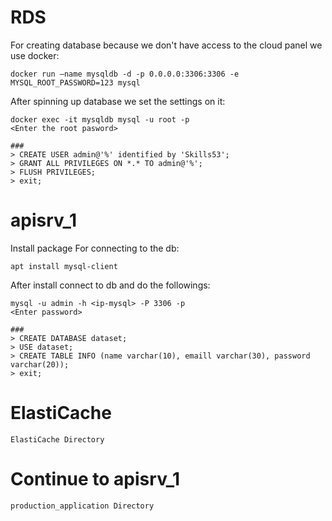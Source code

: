 # RDS
For creating database because we don't have access to the cloud panel we use docker:
```
docker run –name mysqldb -d -p 0.0.0.0:3306:3306 -e MYSQL_ROOT_PASSWORD=123 mysql
```
After spinning up database we set the settings on it:
```
docker exec -it mysqldb mysql -u root -p
<Enter the root pasword>

###
> CREATE USER admin@'%' identified by 'Skills53';
> GRANT ALL PRIVILEGES ON *.* TO admin@'%';
> FLUSH PRIVILEGES;
> exit;
```
# apisrv_1
Install package For connecting to the db:
```
apt install mysql-client
```
After install connect to db and do the followings:
```
mysql -u admin -h <ip-mysql> -P 3306 -p
<Enter password>

###
> CREATE DATABASE dataset;
> USE dataset;
> CREATE TABLE INFO (name varchar(10), emaill varchar(30), password varchar(20));
> exit;
```

# ElastiCache
`ElastiCache Directory`

# Continue to apisrv_1
`production_application Directory` 
